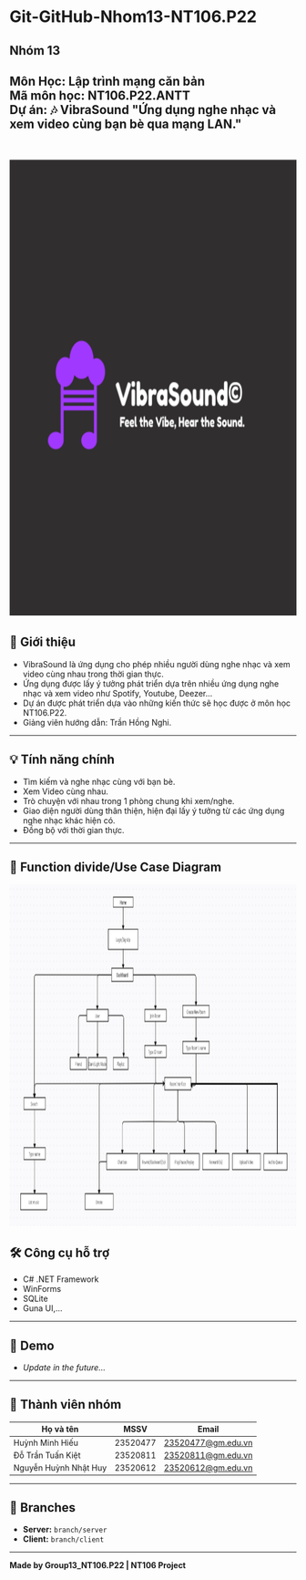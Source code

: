 # Git-GitHub-Nhom13-NT106.P22  

## Nhóm 13  

**Môn Học:** Lập trình mạng căn bản  
**Mã môn học:** NT106.P22.ANTT  
**Dự án:** 🎶 VibraSound "Ứng dụng nghe nhạc và xem video cùng bạn bè qua mạng LAN."  
<br><br>
<img src="https://github.com/mhieudzvcl/Git-GitHub-Nhom13-NT106.P22/blob/main/VSLOGO.png" alt="Logo" width="1000px" height="800px" /> 
---

## 📝 Giới thiệu  
- VibraSound là ứng dụng cho phép nhiều người dùng nghe nhạc và xem video cùng nhau trong thời gian thực.  
- Ứng dụng được lấy ý tưởng phát triển dựa trên nhiều ứng dụng nghe nhạc và xem video như Spotify, Youtube, Deezer...  
- Dự án được phát triển dựa vào những kiến thức sẽ học được ở môn học NT106.P22.  
- Giảng viên hướng dẫn: Trần Hồng Nghi.  

---

## 💡 Tính năng chính  
- Tìm kiếm và nghe nhạc cùng với bạn bè.  
- Xem Video cùng nhau.  
- Trò chuyện với nhau trong 1 phòng chung khi xem/nghe.  
- Giao diện người dùng thân thiện, hiện đại lấy ý tưởng từ các ứng dụng nghe nhạc khác hiện có.  
- Đồng bộ với thời gian thực.  

---
## 🚀 Function divide/Use Case Diagram
<img src="https://github.com/mhieudzvcl/Git-GitHub-Nhom13-NT106.P22/blob/main/Use%20case.png" alt="ảnh minh họa" width="1200px" height="600px" />

## 🛠️ Công cụ hỗ trợ  
- C# .NET Framework  
- WinForms  
- SQLite
- Guna UI,...  

---

## 📸 Demo  
- _Update in the future..._  

---

## 👥 Thành viên nhóm  
| Họ và tên            | MSSV      | Email                   |  
|--------------------- |-----------|-------------------------|  
| Huỳnh Minh Hiếu       | 23520477   | 23520477@gm.edu.vn       |  
| Đỗ Trần Tuấn Kiệt     | 23520811   | 23520811@gm.edu.vn       |  
| Nguyễn Huỳnh Nhật Huy | 23520612   | 23520612@gm.edu.vn       |  

---

## 🔀 Branches  
- **Server:** `branch/server`  
- **Client:** `branch/client`  

---

**Made by Group13_NT106.P22 | NT106 Project**  
